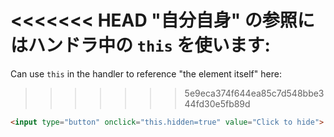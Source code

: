 <<<<<<< HEAD
"自分自身" の参照にはハンドラ中の `this` を使います:
=======
Can use `this` in the handler to reference "the element itself" here:
>>>>>>> 5e9eca374f644ea85c7d548bbe344fd30e5fb89d

```html run height=50
<input type="button" onclick="this.hidden=true" value="Click to hide">
```
